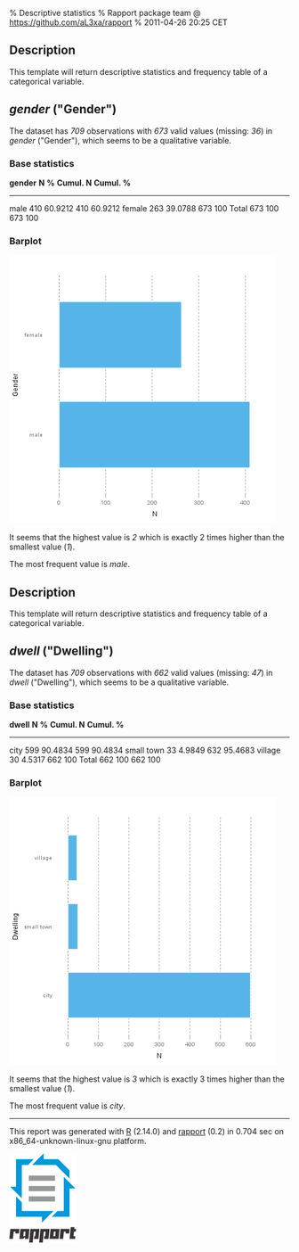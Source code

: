 % Descriptive statistics
% Rapport package team @ https://github.com/aL3xa/rapport
% 2011-04-26 20:25 CET

Description
-----------

This template will return descriptive statistics and frequency table of
a categorical variable.

*gender* ("Gender")
-------------------

The dataset has *709* observations with *673* valid values (missing:
*36*) in *gender* ("Gender"), which seems to be a qualitative variable.

### Base statistics

  **gender**   **N**   **%**     **Cumul. N**   **Cumul. %**
  ------------ ------- --------- -------------- --------------
  male         410     60.9212   410            60.9212
  female       263     39.0788   673            100
  Total        673     100       673            100

### Barplot

[![image](3a46554ee29cd4dfe45dda5016464658.png)](3a46554ee29cd4dfe45dda5016464658-hires.png)

It seems that the highest value is *2* which is exactly 2 times higher
than the smallest value (*1*).

The most frequent value is *male*.

Description
-----------

This template will return descriptive statistics and frequency table of
a categorical variable.

*dwell* ("Dwelling")
--------------------

The dataset has *709* observations with *662* valid values (missing:
*47*) in *dwell* ("Dwelling"), which seems to be a qualitative variable.

### Base statistics

  **dwell**    **N**   **%**     **Cumul. N**   **Cumul. %**
  ------------ ------- --------- -------------- --------------
  city         599     90.4834   599            90.4834
  small town   33      4.9849    632            95.4683
  village      30      4.5317    662            100
  Total        662     100       662            100

### Barplot

[![image](a370513c6bd94251e700ff5fea9dd33f.png)](a370513c6bd94251e700ff5fea9dd33f-hires.png)

It seems that the highest value is *3* which is exactly 3 times higher
than the smallest value (*1*).

The most frequent value is *city*.

* * * * *

This report was generated with [R](http://www.r-project.org/) (2.14.0)
and [rapport](http://al3xa.github.com/rapport/) (0.2) in 0.704 sec on
x86\_64-unknown-linux-gnu platform.

![image](images/logo.png)
